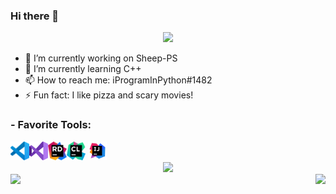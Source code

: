 ### Hi there 👋
<p align="center"><img src="https://i.imgur.com/A6bWGFl.gif"/></p>

- 🔭 I’m currently working on Sheep-PS
- 🌱 I’m currently learning C++
- 📫 How to reach me: iProgramInPython#1482
- ⚡ Fun fact: I like pizza and scary movies!

### - Favorite Tools:
<img align="left" alt="VSCode" width="30px" src="https://raw.githubusercontent.com/Mempler/Mempler/master/assets//visual-studio-code.svg"/>
<img align="left" alt="Visual Studio 2019" width="30px" src="https://raw.githubusercontent.com/Mempler/Mempler/master/assets//vs2019.svg"/>
<img align="left" alt="Jetbrains Rider" width="30px" src="https://raw.githubusercontent.com/Mempler/Mempler/master/assets//rider.png"/>
<img alt="Jetbrains CLion + RustExtension" width="30px" src="https://raw.githubusercontent.com/Mempler/Mempler/master/assets//clion.png"/>
<img alt="Intellij Idea" width="30px" src="https://raw.githubusercontent.com/Mempler/Mempler/master/assets//intellij-idea.svg"/>
<div align="center"><img src="https://github-profile-trophy.vercel.app/?username=iProgramInPython&theme=dracula&count_private=true"></div>
<img align="left" src="https://github-readme-stats.vercel.app/api?username=iProgramInPython&show_icons=true&hide_border=true&theme=tokyonight"><img align="right" src="https://github-readme-stats.vercel.app/api/top-langs/?username=iProgramInPython&theme=tokyonight&hide=batchfile">
